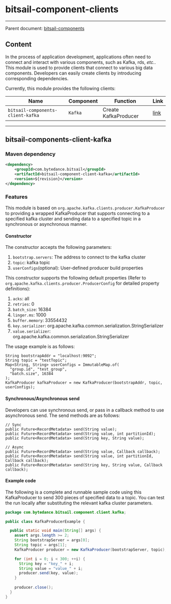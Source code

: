 # bitsail-component-clients

-----

Parent document: [bitsail-components](../../../components.md)

## Content

In the process of application development, applications often need to connect and interact with various components, such as Kafka, rds, <i>etc.</i>. This module is used to provide clients that connect to various big data components. Developers can easily create clients by introducing corresponding dependencies.

Currently, this module provides the following clients:

| Name                              | Component | Function             | Link                |
|-----------------------------------|-----------|----------------------|---------------------|
| `bitsail-components-client-kafka` | `Kafka`   | Create KafkaProducer | [link](#jump_kafka) |

-----

## <span id="jump_kafka">bitsail-components-client-kafka</span>

### Maven dependency

```xml
<dependency>
    <groupId>com.bytedance.bitsail</groupId>
    <artifactId>bitsail-component-client-kafka</artifactId>
    <version>${revision}</version>
</dependency>
```

### Features

This module is based on `org.apache.kafka.clients.producer.KafkaProducer` to providing a wrapped KafkaProducer that supports connecting to a specified kafka cluster and sending data to a specified topic in a synchronous or asynchronous manner.


#### Constructor

The constructor accepts the following parameters:
1. `bootstrap.servers`: The address to connect to the kafka cluster
2. `topic`: kafka topic
3. `userConfigs`(optional): User-defined producer build properties

This constructor supports the following default properties (Refer to `org.apache.kafka.clients.producer.ProducerConfig` for detailed property definitions):

1. `acks`: all
2. `retries`: 0
3. `batch_size`: 16384
4. `linger.ms`: 1000
5. `buffer.memory`: 33554432
6. `key.serializer`: org.apache.kafka.common.serialization.StringSerializer
7. `value.serializer`: org.apache.kafka.common.serialization.StringSerializer

The usage example is as follows:
```
String bootstrapAddr = "localhost:9092";
String topic = "testTopic";
Map<String, String> userConfigs = ImmutableMap.of(
  "group.id", "test_group",
  "batch.size", 16384
);
KafkaProducer kafkaProducer = new KafkaProducer(bootstrapAddr, topic, userConfigs);
```

#### Synchronous/Asynchronous send

Developers can use synchronous send, or pass in a callback method to use asynchronous send. The send methods are as follows:

 ```
// Sync
public Future<RecordMetadata> send(String value);
public Future<RecordMetadata> send(String value, int partitionId);
public Future<RecordMetadata> send(String key, String value);

// Async
public Future<RecordMetadata> send(String value, Callback callback);
public Future<RecordMetadata> send(String value, int partitionId, Callback callback);
public Future<RecordMetadata> send(String key, String value, Callback callback);
 ```

#### Example code

The following is a complete and runnable sample code using this KafkaProducer to send 300 pieces of specified data to a topic. You can test the run locally after substituting the relevant kafka cluster parameters.

```java
package com.bytedance.bitsail.component.client.kafka;

public class KafkaProducerExample {

  public static void main(String[] args) {
    assert args.length >= 2;
    String bootstrapServer = args[0];
    String topic = args[1];
    KafkaProducer producer = new KafkaProducer(bootstrapServer, topic);

    for (int i = 0; i < 300; ++i) {
      String key = "key_" + i;
      String value = "value_" + i;
      producer.send(key, value);
    }
    
    producer.close();
  }
}

```


